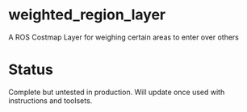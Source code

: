 # weighted_region_layer
A ROS Costmap Layer for weighing certain areas to enter over others

# Status

Complete but untested in production. Will update once used with instructions and toolsets.